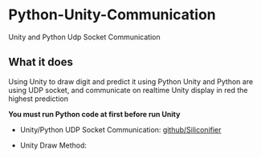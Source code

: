 # Python-Unity-Communication
Unity and Python Udp Socket Communication

## What it does
Using Unity to draw digit and predict it using Python
Unity and Python are using UDP socket, and communicate on realtime
Unity display in red the highest prediction

**You must run Python code at first before run Unity**

* Unity/Python UDP Socket Communication: [github/Siliconifier](https://github.com/Siliconifier/Python-Unity-Socket-Communication)

* Unity Draw Method: []()
